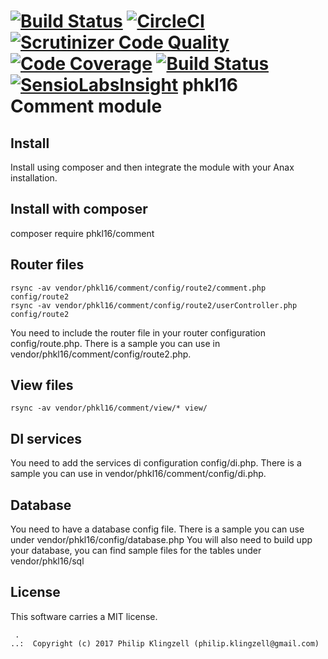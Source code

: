 [![Build Status](https://travis-ci.org/klingzell92/Comment.svg?branch=master)](https://travis-ci.org/klingzell92/Comment)
[![CircleCI](https://circleci.com/gh/klingzell92/Comment.svg?style=svg)](https://circleci.com/gh/klingzell92/Comment)
[![Scrutinizer Code Quality](https://scrutinizer-ci.com/g/klingzell92/Comment/badges/quality-score.png?b=master)](https://scrutinizer-ci.com/g/klingzell92/Comment/?branch=master)
[![Code Coverage](https://scrutinizer-ci.com/g/klingzell92/Comment/badges/coverage.png?b=master)](https://scrutinizer-ci.com/g/klingzell92/Comment/?branch=master)
[![Build Status](https://scrutinizer-ci.com/g/klingzell92/Comment/badges/build.png?b=master)](https://scrutinizer-ci.com/g/klingzell92/Comment/build-status/master)
[![SensioLabsInsight](https://insight.sensiolabs.com/projects/8ea2a429-b530-428f-8250-fe21f7131c65/mini.png)](https://insight.sensiolabs.com/projects/8ea2a429-b530-428f-8250-fe21f7131c65)
phkl16 Comment module
==================================
Install
--------------

Install using composer and then integrate the module with your Anax installation.

Install with composer
--------------------------

composer require phkl16/comment

Router files
--------------

```shell
rsync -av vendor/phkl16/comment/config/route2/comment.php config/route2
rsync -av vendor/phkl16/comment/config/route2/userController.php config/route2
```

You need to include the router file in your router configuration config/route.php. There is a sample you can use in vendor/phkl16/comment/config/route2.php.

View files
------------------
```shell
rsync -av vendor/phkl16/comment/view/* view/
```
DI services
---------------
You need to add the services di configuration config/di.php. There is a sample you can use in vendor/phkl16/comment/config/di.php.

Database
------------
You need to have a database config file. There is a sample you can use under vendor/phkl16/config/database.php
You will also need to build upp your database, you can find sample files for the tables under vendor/phkl16/sql

License
------------------

This software carries a MIT license.



```
 .  
..:  Copyright (c) 2017 Philip Klingzell (philip.klingzell@gmail.com)
```
